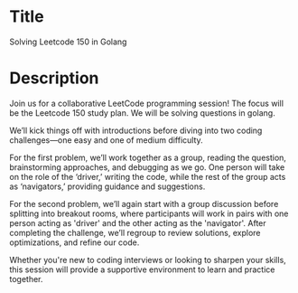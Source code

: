 # Title
Solving Leetcode 150 in Golang

# Description

Join us for a collaborative LeetCode programming session! The focus will be the Leetcode 150 study plan. We will be solving questions in golang.
  

We’ll kick things off with introductions before diving into two coding challenges—one easy and one of medium difficulty.

For the first problem, we’ll work together as a group, reading the question, brainstorming approaches, and debugging as we go. One person will take on the role of the ‘driver,’ writing the code, while the rest of the group acts as ‘navigators,’ providing guidance and suggestions. 

For the second problem, we’ll again start with a group discussion before splitting into breakout rooms, where participants will work in pairs with one person acting as 'driver' and the other acting as the 'navigator'.  After completing the challenge, we’ll regroup to review solutions, explore optimizations, and refine our code.

Whether you're new to coding interviews or looking to sharpen your skills, this session will provide a supportive environment to learn and practice together.
